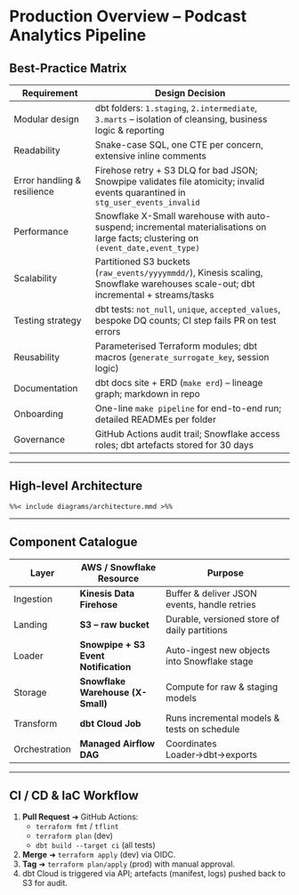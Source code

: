 # Production Overview – Podcast Analytics Pipeline

## Best-Practice Matrix

| Requirement                 | Design Decision                                                                                                                     |
| --------------------------- | ----------------------------------------------------------------------------------------------------------------------------------- |
| Modular design              | dbt folders: `1.staging`, `2.intermediate`, `3.marts` – isolation of cleansing, business logic & reporting                          |
| Readability                 | Snake-case SQL, one CTE per concern, extensive inline comments                                                                      |
| Error handling & resilience | Firehose retry + S3 DLQ for bad JSON; Snowpipe validates file atomicity; invalid events quarantined in `stg_user_events_invalid`    |
| Performance                 | Snowflake X-Small warehouse with auto-suspend; incremental materialisations on large facts; clustering on `(event_date,event_type)` |
| Scalability                 | Partitioned S3 buckets (`raw_events/yyyymmdd/`), Kinesis scaling, Snowflake warehouses scale-out; dbt incremental + streams/tasks   |
| Testing strategy            | dbt tests: `not_null`, `unique`, `accepted_values`, bespoke DQ counts; CI step fails PR on test errors                              |
| Reusability                 | Parameterised Terraform modules; dbt macros (`generate_surrogate_key`, session logic)                                               |
| Documentation               | dbt docs site + ERD (`make erd`) – lineage graph; markdown in repo                                                                  |
| Onboarding                  | One-line `make pipeline` for end-to-end run; detailed READMEs per folder                                                            |
| Governance                  | GitHub Actions audit trail; Snowflake access roles; dbt artefacts stored for 30 days                                                |

---

## High-level Architecture

```mermaid
%%< include diagrams/architecture.mmd >%%
```

---

## Component Catalogue

| Layer         | AWS / Snowflake Resource             | Purpose                                      |
| ------------- | ------------------------------------ | -------------------------------------------- |
| Ingestion     | **Kinesis Data Firehose**            | Buffer & deliver JSON events, handle retries |
| Landing       | **S3 – raw bucket**                  | Durable, versioned store of daily partitions |
| Loader        | **Snowpipe + S3 Event Notification** | Auto-ingest new objects into Snowflake stage |
| Storage       | **Snowflake Warehouse (X-Small)**    | Compute for raw & staging models             |
| Transform     | **dbt Cloud Job**                    | Runs incremental models & tests on schedule  |
| Orchestration | **Managed Airflow DAG**              | Coordinates Loader→dbt→exports               |

---

## CI / CD & IaC Workflow

1. **Pull Request** ➜ GitHub Actions:
   - `terraform fmt` / `tflint`
   - `terraform plan` (dev)
   - `dbt build --target ci` (all tests)
2. **Merge** ➜ `terraform apply` (dev) via OIDC.
3. **Tag** ➜ `terraform plan/apply` (prod) with manual approval.
4. dbt Cloud is triggered via API; artefacts (manifest, logs) pushed back to S3 for audit.
